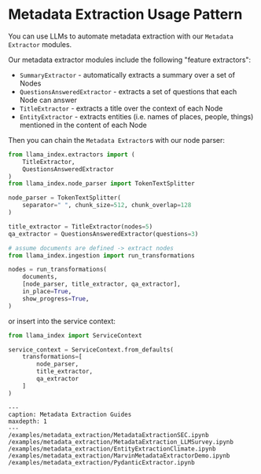 # Metadata Extraction Usage Pattern

You can use LLMs to automate metadata extraction with our `Metadata Extractor` modules.

Our metadata extractor modules include the following "feature extractors":

- `SummaryExtractor` - automatically extracts a summary over a set of Nodes
- `QuestionsAnsweredExtractor` - extracts a set of questions that each Node can answer
- `TitleExtractor` - extracts a title over the context of each Node
- `EntityExtractor` - extracts entities (i.e. names of places, people, things) mentioned in the content of each Node

Then you can chain the `Metadata Extractor`s with our node parser:

```python
from llama_index.extractors import (
    TitleExtractor,
    QuestionsAnsweredExtractor
)
from llama_index.node_parser import TokenTextSplitter

node_parser = TokenTextSplitter(
    separator=" ", chunk_size=512, chunk_overlap=128
)

title_extractor = TitleExtractor(nodes=5)
qa_extractor = QuestionsAnsweredExtractor(questions=3)

# assume documents are defined -> extract nodes
from llama_index.ingestion import run_transformations

nodes = run_transformations(
    documents,
    [node_parser, title_extractor, qa_extractor],
    in_place=True,
    show_progress=True,
)
```

or insert into the service context:

```python
from llama_index import ServiceContext

service_context = ServiceContext.from_defaults(
    transformations=[
        node_parser,
        title_extractor,
        qa_extractor
    ]
)
```

```{toctree}
---
caption: Metadata Extraction Guides
maxdepth: 1
---
/examples/metadata_extraction/MetadataExtractionSEC.ipynb
/examples/metadata_extraction/MetadataExtraction_LLMSurvey.ipynb
/examples/metadata_extraction/EntityExtractionClimate.ipynb
/examples/metadata_extraction/MarvinMetadataExtractorDemo.ipynb
/examples/metadata_extraction/PydanticExtractor.ipynb
```
